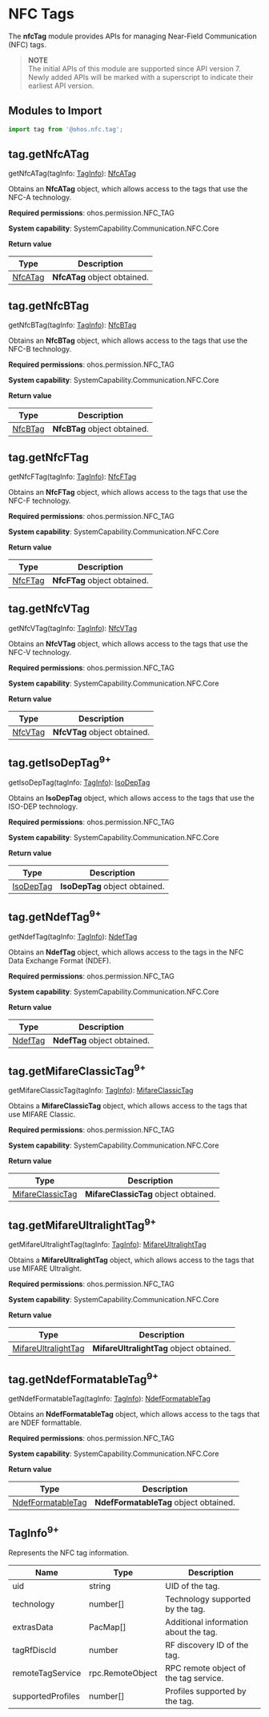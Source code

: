 # NFC Tags

The **nfcTag** module provides APIs for managing Near-Field Communication (NFC) tags.

> **NOTE**<br>
> The initial APIs of this module are supported since API version 7. Newly added APIs will be marked with a superscript to indicate their earliest API version.

## **Modules to Import**

```js
import tag from '@ohos.nfc.tag';
```

## tag.getNfcATag

getNfcATag(tagInfo: [TagInfo](#taginfo9)): [NfcATag](js-apis-nfctech.md#nfcatag)

Obtains an **NfcATag** object, which allows access to the tags that use the NFC-A technology.

**Required permissions**: ohos.permission.NFC_TAG

**System capability**: SystemCapability.Communication.NFC.Core

**Return value**

| **Type**| **Description**|
| -------- | -------- |
| [NfcATag](js-apis-nfctech.md#nfcatag) | **NfcATag** object obtained.|

## tag.getNfcBTag

getNfcBTag(tagInfo: [TagInfo](#taginfo9)): [NfcBTag](js-apis-nfctech.md#nfcbtag)

Obtains an **NfcBTag** object, which allows access to the tags that use the NFC-B technology.

**Required permissions**: ohos.permission.NFC_TAG

**System capability**: SystemCapability.Communication.NFC.Core

**Return value**

| **Type**| **Description**        |
| -------- | ---------------- |
| [NfcBTag](js-apis-nfctech.md#nfcbtag)  | **NfcBTag** object obtained.|

## tag.getNfcFTag

getNfcFTag(tagInfo: [TagInfo](#taginfo9)): [NfcFTag](js-apis-nfctech.md#nfcftag)

Obtains an **NfcFTag** object, which allows access to the tags that use the NFC-F technology.

**Required permissions**: ohos.permission.NFC_TAG

**System capability**: SystemCapability.Communication.NFC.Core

**Return value**

| **Type**| **Description**        |
| -------- | ---------------- |
| [NfcFTag](js-apis-nfctech.md#nfcftag)  | **NfcFTag** object obtained.|

## tag.getNfcVTag

getNfcVTag(tagInfo: [TagInfo](#taginfo9)): [NfcVTag](js-apis-nfctech.md#nfcvtag)

Obtains an **NfcVTag** object, which allows access to the tags that use the NFC-V technology.

**Required permissions**: ohos.permission.NFC_TAG

**System capability**: SystemCapability.Communication.NFC.Core

**Return value**

| **Type**| **Description**        |
| -------- | ---------------- |
| [NfcVTag](js-apis-nfctech.md#nfcvtag)  | **NfcVTag** object obtained.|

## tag.getIsoDepTag<sup>9+</sup>

getIsoDepTag(tagInfo: [TagInfo](#taginfo9)): [IsoDepTag](js-apis-nfctech.md#isodeptag9 )

Obtains an **IsoDepTag** object, which allows access to the tags that use the ISO-DEP technology.


**Required permissions**: ohos.permission.NFC_TAG

**System capability**: SystemCapability.Communication.NFC.Core

**Return value**

| **Type**| **Description**           |
| ---------- | ------------------|
| [IsoDepTag](js-apis-nfctech.md#isodeptag9)  | **IsoDepTag** object obtained.|

## tag.getNdefTag<sup>9+</sup>

getNdefTag(tagInfo: [TagInfo](#taginfo9)): [NdefTag](js-apis-nfctech.md#ndeftag9)

Obtains an **NdefTag** object, which allows access to the tags in the NFC Data Exchange Format (NDEF).


**Required permissions**: ohos.permission.NFC_TAG

**System capability**: SystemCapability.Communication.NFC.Core

**Return value**

| **Type**| **Description**       |
| ---------| -------------- |
| [NdefTag](js-apis-nfctech.md#ndeftag9)  | **NdefTag** object obtained.|

## tag.getMifareClassicTag<sup>9+</sup>

getMifareClassicTag(tagInfo: [TagInfo](#taginfo9)): [MifareClassicTag](js-apis-nfctech.md#mifareclassictag-9)

Obtains a **MifareClassicTag** object, which allows access to the tags that use MIFARE Classic.

**Required permissions**: ohos.permission.NFC_TAG

**System capability**: SystemCapability.Communication.NFC.Core

**Return value**

| **Type**| **Description**                         |
| ----------------- | ------------------------|
| [MifareClassicTag](js-apis-nfctech.md#mifareclassictag-9)  | **MifareClassicTag** object obtained.|

## tag.getMifareUltralightTag<sup>9+</sup>

getMifareUltralightTag(tagInfo: [TagInfo](#taginfo9)): [MifareUltralightTag](js-apis-nfctech.md#mifareultralighttag9)

Obtains a **MifareUltralightTag** object, which allows access to the tags that use MIFARE Ultralight.

**Required permissions**: ohos.permission.NFC_TAG

**System capability**: SystemCapability.Communication.NFC.Core

**Return value**

| **Type**| **Description**                               |
| -------------------- | ---------------------------|
| [MifareUltralightTag](js-apis-nfctech.md#mifareultralighttag9)  | **MifareUltralightTag** object obtained.|

## tag.getNdefFormatableTag<sup>9+</sup>

getNdefFormatableTag(tagInfo: [TagInfo](#taginfo9)): [NdefFormatableTag](js-apis-nfctech.md#ndefformatabletag9)

Obtains an **NdefFormatableTag** object, which allows access to the tags that are NDEF formattable.

**Required permissions**: ohos.permission.NFC_TAG

**System capability**: SystemCapability.Communication.NFC.Core

**Return value**

| **Type**| **Description**                            |
| ------------------ | --------------------------|
| [NdefFormatableTag](js-apis-nfctech.md#ndefformatabletag)  | **NdefFormatableTag** object obtained.|

## TagInfo<sup>9+</sup>

Represents the NFC tag information.

| **Name**| **Type**|  **Description**|
| -------- | -------- | -------- |
| uid | string |  UID of the tag.|
| technology | number[] |  Technology supported by the tag.|
| extrasData | PacMap[] |  Additional information about the tag.|
| tagRfDiscId | number |  RF discovery ID of the tag.|
| remoteTagService | rpc.RemoteObject |  RPC remote object of the tag service.|
| supportedProfiles | number[] |  Profiles supported by the tag.|
